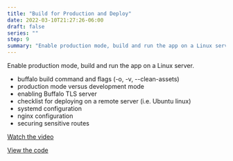 ```yaml
---
title: "Build for Production and Deploy"
date: 2022-03-10T21:27:26-06:00
draft: false
series: ""
step: 9
summary: "Enable production mode, build and run the app on a Linux server."
---
```


Enable production mode, build and run the app on a Linux server.

  * buffalo build command and flags (-o, -v, --clean-assets)
  * production mode versus development mode
  * enabling Buffalo TLS server
  * checklist for deploying on a remote server (i.e. Ubuntu linux)
  * systemd configuration
  * nginx configuration
  * securing sensitive routes


<a href="https://www.youtube.com/watch?v=oZ7QXcqGTBs&t&list=PL7fZGRmlHt5ldUTseGiwpG_-IjA7Yv143&index=2&t=327s">Watch the video</a>

<a href="https://github.com/briwagner/learn-buffalo/tree/part-9">View the code</a>